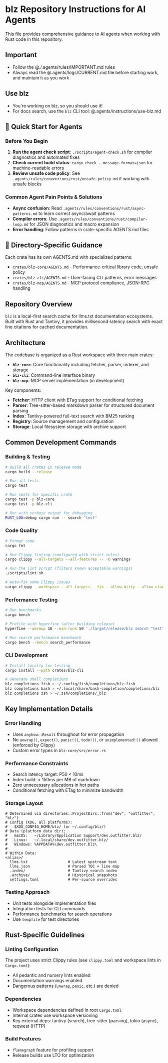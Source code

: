 # blz Repository Instructions for AI Agents

This file provides comprehensive guidance to AI agents when working with Rust code in this repository.

## Important

- Follow the @./.agents/rules/IMPORTANT.md rules
- Always read the @.agents/logs/CURRENT.md file before starting work, and maintain it as you work

## Use blz

- You're working on blz, so you should use it!
- For docs search, use the `blz` CLI tool: @.agents/instructions/use-blz.md

## 🚀 Quick Start for Agents

### Before You Begin

1. **Run the agent check script**: `./scripts/agent-check.sh` for compiler diagnostics and automated fixes
2. **Check current build status**: `cargo check --message-format=json` for machine-readable errors
3. **Review unsafe code policy**: See `.agents/rules/conventions/rust/unsafe-policy.md` if working with unsafe blocks

### Common Agent Pain Points & Solutions

- **Async confusion**: Read `.agents/rules/conventions/rust/async-patterns.md` to learn correct async/await patterns
- **Compiler errors**: Use `.agents/rules/conventions/rust/compiler-loop.md` for JSON diagnostics and macro expansion
- **Error handling**: Follow patterns in crate-specific AGENTS.md files

## 📂 Directory-Specific Guidance

Each crate has its own AGENTS.md with specialized patterns:

- `crates/blz-core/AGENTS.md` - Performance-critical library code, unsafe policy
- `crates/blz-cli/AGENTS.md` - User-facing CLI patterns, error messages
- `crates/blz-mcp/AGENTS.md` - MCP protocol compliance, JSON-RPC handling

## Repository Overview

`blz` is a local-first search cache for llms.txt documentation ecosystems. Built with Rust and Tantivy, it provides millisecond-latency search with exact line citations for cached documentation.

## Architecture

The codebase is organized as a Rust workspace with three main crates:

- **`blz-core`**: Core functionality including fetcher, parser, indexer, and storage
- **`blz-cli`**: Command-line interface binary
- **`blz-mcp`**: MCP server implementation (in development)

Key components:

- **Fetcher**: HTTP client with ETag support for conditional fetching
- **Parser**: Tree-sitter-based markdown parser for structured document parsing
- **Index**: Tantivy-powered full-text search with BM25 ranking
- **Registry**: Source management and configuration
- **Storage**: Local filesystem storage with archive support

## Common Development Commands

### Building & Testing

```bash
# Build all crates in release mode
cargo build --release

# Run all tests
cargo test

# Run tests for specific crate
cargo test -p blz-core
cargo test -p blz-cli

# Run with verbose output for debugging
RUST_LOG=debug cargo run -- search "test"
```

### Code Quality

```bash
# Format code
cargo fmt

# Run Clippy linting (configured with strict rules)
cargo clippy --all-targets --all-features -- -D warnings

# Run the lint script (filters known acceptable warnings)
./scripts/lint.sh

# Auto-fix some Clippy issues
cargo clippy --workspace --all-targets --fix --allow-dirty --allow-staged
```

### Performance Testing

```bash
# Run benchmarks
cargo bench

# Profile with hyperfine (after building release)
hyperfine --warmup 10 --min-runs 50 './target/release/blz search "test" --source bun'

# Run search performance benchmark
cargo bench --bench search_performance
```

### CLI Development

```bash
# Install locally for testing
cargo install --path crates/blz-cli

# Generate shell completions
blz completions fish > ~/.config/fish/completions/blz.fish
blz completions bash > ~/.local/share/bash-completion/completions/blz
blz completions zsh > ~/.zsh/completions/_blz
```

## Key Implementation Details

### Error Handling

- Uses `anyhow::Result` throughout for error propagation
- No `unwrap()`, `expect()`, `panic!()`, `todo!()`, or `unimplemented!()` allowed (enforced by Clippy)
- Custom error types in `blz-core/src/error.rs`

### Performance Constraints

- Search latency target: P50 < 10ms
- Index build: < 150ms per MB of markdown
- Zero unnecessary allocations in hot paths
- Conditional fetching with ETag to minimize bandwidth

### Storage Layout

```text
# Determined via directories::ProjectDirs::from("dev", "outfitter", "blz")
# Config (XDG, all platforms):
#   $XDG_CONFIG_HOME/blz/ (or ~/.config/blz/)
# Data (platform data dir):
#   macOS:   ~/Library/Application Support/dev.outfitter.blz/
#   Linux:   ~/.local/share/dev.outfitter.blz/
#   Windows: %APPDATA%\dev.outfitter.blz\
#
# Within Data:
<alias>/
  llms.txt                  # Latest upstream text
  llms.json                 # Parsed TOC + line map
  .index/                   # Tantivy search index
  .archive/                 # Historical snapshots
  settings.toml             # Per-source overrides
```

### Testing Approach

- Unit tests alongside implementation files
- Integration tests for CLI commands
- Performance benchmarks for search operations
- Use `tempfile` for test directories

## Rust-Specific Guidelines

### Linting Configuration
The project uses strict Clippy rules (see `clippy.toml` and workspace lints in `Cargo.toml`):

- All pedantic and nursery lints enabled
- Documentation warnings enabled
- Dangerous patterns (`unwrap`, `panic`, etc.) are denied

### Dependencies

- Workspace dependencies defined in root `Cargo.toml`
- Internal crates use workspace versioning
- Key external deps: tantivy (search), tree-sitter (parsing), tokio (async), reqwest (HTTP)

### Build Features

- `flamegraph` feature for profiling support
- Release builds use LTO for optimization
